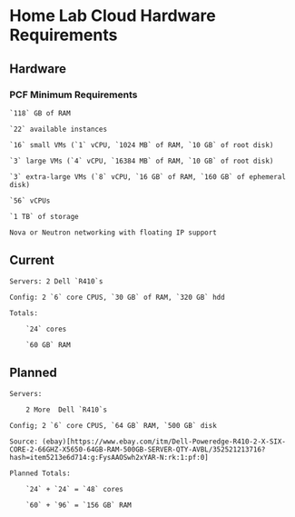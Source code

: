 # Home Lab Cloud Hardware Requirements


## Hardware

### PCF Minimum Requirements

	`118` GB of RAM

	`22` available instances

	`16` small VMs (`1` vCPU, `1024 MB` of RAM, `10 GB` of root disk)

	`3` large VMs (`4` vCPU, `16384 MB` of RAM, `10 GB` of root disk)

	`3` extra-large VMs (`8` vCPU, `16 GB` of RAM, `160 GB` of ephemeral disk)

	`56` vCPUs

	`1 TB` of storage

	Nova or Neutron networking with floating IP support


## Current

	Servers: 2 Dell `R410`s
	
	Config: 2 `6` core CPUS, `30 GB` of RAM, `320 GB` hdd

	Totals: 
		
		`24` cores
		
		`60 GB` RAM

## Planned

	Servers: 

		2 More  Dell `R410`s

	Config; 2 `6` core CPUS, `64 GB` RAM, `500 GB` disk

	Source: (ebay)[https://www.ebay.com/itm/Dell-Poweredge-R410-2-X-SIX-CORE-2-66GHZ-X5650-64GB-RAM-500GB-SERVER-QTY-AVBL/352521213716?hash=item5213e6d714:g:FysAAOSwh2xYAR-N:rk:1:pf:0]

	Planned Totals:
		
		`24` + `24` = `48` cores 

		`60` + `96` = `156 GB` RAM


